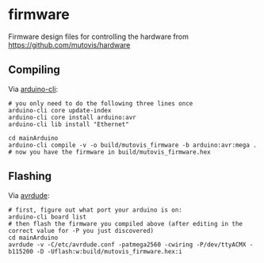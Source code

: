 # firmware
Firmware design files for controlling the hardware from https://github.com/mutovis/hardware

## Compiling
Via [arduino-cli](https://github.com/arduino/arduino-cli):
```
# you only need to do the following three lines once
arduino-cli core update-index
arduino-cli core install arduino:avr
arduino-cli lib install "Ethernet"

cd mainArduino
arduino-cli compile -v -o build/mutovis_firmware -b arduino:avr:mega .
# now you have the firmware in build/mutovis_firmware.hex
```

## Flashing
Via [avrdude](http://www.nongnu.org/avrdude/):
```
# first, figure out what port your arduino is on:
arduino-cli board list
# then flash the firmware you compiled above (after editing in the correct value for -P you just discovered)
cd mainArduino
avrdude -v -C/etc/avrdude.conf -patmega2560 -cwiring -P/dev/ttyACMX -b115200 -D -Uflash:w:build/mutovis_firmware.hex:i
```
